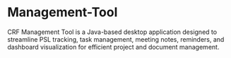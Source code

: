 # Management-Tool
CRF Management Tool is a Java-based desktop application designed to streamline PSL tracking, task management, meeting notes, reminders, and dashboard visualization for efficient project and document management.
